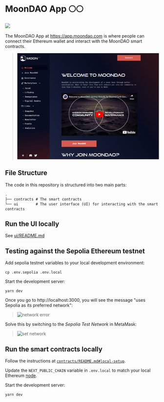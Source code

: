 # MoonDAO App 🌕🌕

[![](/ui/public/Original_Black.png)](https://app.moondao.com)

The MoonDAO App at https://app.moondao.com is where people can connect their Ethereum wallet and interact with the MoonDAO smart contracts.

> [![app](/ui/public/screenshot.png)](https://app.moondao.com)

## File Structure

The code in this repository is structured into two main parts:

```
.
├── contracts # The smart contracts
└── ui        # The user interface (UI) for interacting with the smart contracts
```

## Run the UI locally

See [ui/README.md](ui/README.md)

## Testing against the Sepolia Ethereum testnet

Add sepolia testnet variables to your local development environment:
```
cp .env.sepolia .env.local
```

Start the development server:
```
yarn dev
```

Once you go to http://localhost:3000, you will see the message "uses Sepolia as its preferred network":

> <img width="966" alt="network error" src="https://ipfs.io/ipfs/QmeX9d5vk3FhGvRd78UWNGq9UEQExWu7HF6FL3LfhytcL5/">

Solve this by switching to the _Sepolia Test Network_ in MetaMask:

> <img width="328" alt="set network" src="https://ipfs.io/ipfs/QmTR1fPPzr9hr4U8QYpyGxv43YUWVNPb3ANRk6wpbRf23V/">


## Run the smart contracts locally

Follow the instructions at [`contracts/README.md#local-setup`](https://github.com/nation3/app/blob/main/contracts/README.md#local-setup).

Update the `NEXT_PUBLIC_CHAIN` variable in `.env.local` to match your local Ethereum [node](https://github.com/nation3/app/blob/main/contracts/README.md#running-a-node).

Start the development server:
```
yarn dev
```
